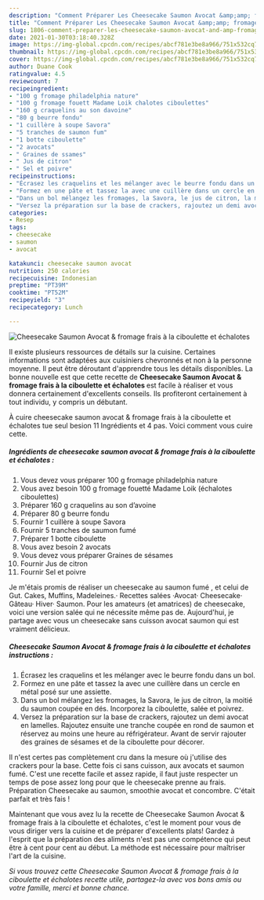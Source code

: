 ```yaml
---
description: "Comment Préparer Les Cheesecake Saumon Avocat &amp;amp; fromage frais à la ciboulette et échalotes"
title: "Comment Préparer Les Cheesecake Saumon Avocat &amp;amp; fromage frais à la ciboulette et échalotes"
slug: 1806-comment-preparer-les-cheesecake-saumon-avocat-and-amp-fromage-frais-a-la-ciboulette-et-echalotes
date: 2021-01-30T03:18:40.328Z
image: https://img-global.cpcdn.com/recipes/abcf781e3be8a966/751x532cq70/cheesecake-saumon-avocat-fromage-frais-a-la-ciboulette-et-echalotes-photo-principale-de-la-recette.jpg
thumbnail: https://img-global.cpcdn.com/recipes/abcf781e3be8a966/751x532cq70/cheesecake-saumon-avocat-fromage-frais-a-la-ciboulette-et-echalotes-photo-principale-de-la-recette.jpg
cover: https://img-global.cpcdn.com/recipes/abcf781e3be8a966/751x532cq70/cheesecake-saumon-avocat-fromage-frais-a-la-ciboulette-et-echalotes-photo-principale-de-la-recette.jpg
author: Duane Cook
ratingvalue: 4.5
reviewcount: 7
recipeingredient:
- "100 g fromage philadelphia nature"
- "100 g fromage fouett Madame Loik chalotes ciboulettes"
- "160 g craquelins au son davoine"
- "80 g beurre fondu"
- "1 cuillère à soupe Savora"
- "5 tranches de saumon fum"
- "1 botte ciboulette"
- "2 avocats"
- " Graines de ssames"
- " Jus de citron"
- " Sel et poivre"
recipeinstructions:
- "Écrasez les craquelins et les mélanger avec le beurre fondu dans un bol."
- "Formez en une pâte et tassez la avec une cuillère dans un cercle en métal posé sur une assiette."
- "Dans un bol mélangez les fromages, la Savora, le jus de citron, la moitié du saumon coupée en dés. Incorporez la ciboulette, salée et poivrez."
- "Versez la préparation sur la base de crackers, rajoutez un demi avocat en lamelles. Rajoutez ensuite une tranche coupée en rond de saumon et réservez au moins une heure au réfrigérateur. Avant de servir rajouter des graines de sésames et de la ciboulette pour décorer."
categories:
- Resep
tags:
- cheesecake
- saumon
- avocat

katakunci: cheesecake saumon avocat 
nutrition: 250 calories
recipecuisine: Indonesian
preptime: "PT39M"
cooktime: "PT52M"
recipeyield: "3"
recipecategory: Lunch

---
```



![Cheesecake Saumon Avocat &amp; fromage frais à la ciboulette et échalotes](https://img-global.cpcdn.com/recipes/abcf781e3be8a966/751x532cq70/cheesecake-saumon-avocat-fromage-frais-a-la-ciboulette-et-echalotes-photo-principale-de-la-recette.jpg)

Il existe plusieurs ressources de détails sur la cuisine. Certaines informations sont adaptées aux cuisiniers chevronnés et non à la personne moyenne. Il peut être déroutant d'apprendre tous les détails disponibles. La bonne nouvelle est que cette recette de <strong> Cheesecake Saumon Avocat &amp; fromage frais à la ciboulette et échalotes </strong> est facile à réaliser et vous donnera certainement d'excellents conseils. Ils profiteront certainement à tout individu, y compris un débutant.

<!--inarticleads1-->

À cuire cheesecake saumon avocat &amp; fromage frais à la ciboulette et échalotes tue seul besion 11 Ingrédients et 4 pas. Voici comment vous cuire cette.

##### Ingrédients de cheesecake saumon avocat &amp; fromage frais à la ciboulette et échalotes :

1. Vous devez vous préparer 100 g fromage philadelphia nature
1. Vous avez besoin 100 g fromage fouetté Madame Loik (échalotes ciboulettes)
1. Préparer 160 g craquelins au son d’avoine
1. Préparer 80 g beurre fondu
1. Fournir 1 cuillère à soupe Savora
1. Fournir 5 tranches de saumon fumé
1. Préparer 1 botte ciboulette
1. Vous avez besoin 2 avocats
1. Vous devez vous préparer  Graines de sésames
1. Fournir  Jus de citron
1. Fournir  Sel et poivre


Je m&#39;étais promis de réaliser un cheesecake au saumon fumé , et celui de Gut. Cakes, Muffins, Madeleines.· Recettes salées ·Avocat· Cheesecake· Gâteau· Hiver· Saumon. Pour les amateurs (et amatrices) de cheesecake, voici une version salée qui ne nécessite même pas de. Aujourd&#39;hui, je partage avec vous un cheesecake sans cuisson avocat saumon qui est vraiment délicieux. 

<!--inarticleads2-->

##### Cheesecake Saumon Avocat &amp; fromage frais à la ciboulette et échalotes instructions :

1. Écrasez les craquelins et les mélanger avec le beurre fondu dans un bol.
1. Formez en une pâte et tassez la avec une cuillère dans un cercle en métal posé sur une assiette.
1. Dans un bol mélangez les fromages, la Savora, le jus de citron, la moitié du saumon coupée en dés. Incorporez la ciboulette, salée et poivrez.
1. Versez la préparation sur la base de crackers, rajoutez un demi avocat en lamelles. Rajoutez ensuite une tranche coupée en rond de saumon et réservez au moins une heure au réfrigérateur. Avant de servir rajouter des graines de sésames et de la ciboulette pour décorer.


Il n&#39;est certes pas complètement cru dans la mesure où j&#39;utilise des crackers pour la base. Cette fois ci sans cuisson, aux avocats et saumon fumé. C&#39;est une recette facile et assez rapide, il faut juste respecter un temps de pose assez long pour que le cheesecake prenne au frais. Préparation Cheesecake au saumon, smoothie avocat et concombre. C&#39;était parfait et très fais ! 

<!--inarticleads1-->

<p>
Maintenant que vous avez lu la recette de Cheesecake Saumon Avocat &amp; fromage frais à la ciboulette et échalotes, c'est le moment pour vous de vous diriger vers la cuisine et de préparer d'excellents plats! Gardez à l'esprit que la préparation des aliments n'est pas une compétence qui peut être à cent pour cent au début. La méthode est nécessaire pour maîtriser l'art de la cuisine.
</p>

<p>
<i>Si vous trouvez cette Cheesecake Saumon Avocat &amp; fromage frais à la ciboulette et échalotes recette utile, partagez-la avec vos bons amis ou votre famille, merci et bonne chance.</i>
</p>
